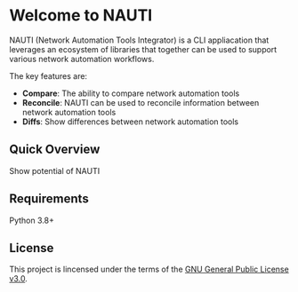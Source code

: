 # Welcome to NAUTI

NAUTI (Network Automation Tools Integrator) is a CLI appliacation that leverages an ecosystem of libraries that together can be used to support various network automation workflows.

The key features are:

- **Compare**: The ability to compare network automation tools
- **Reconcile**: NAUTI can be used to reconcile information between network automation tools
- **Diffs**: Show differences between network automation tools

## Quick Overview
Show potential of NAUTI

## Requirements
Python 3.8+

## License
This project is lincensed under the terms of the [GNU General Public License v3.0](https://www.gnu.org/licenses/gpl-3.0.en.html).
